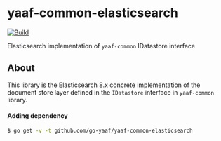 # yaaf-common-elasticsearch

[![Build](https://github.com/go-yaaf/yaaf-common-elasticsearch/actions/workflows/build.yml/badge.svg)](https://github.com/go-yaaf/yaaf-common-elasticsearch/actions/workflows/build.yml)

Elasticsearch implementation of `yaaf-common` IDatastore interface

## About
This library is the Elasticsearch 8.x concrete implementation of the document store layer defined in the `IDatastore` interface in `yaaf-common` library.

#### Adding dependency

```bash
$ go get -v -t github.com/go-yaaf/yaaf-common-elasticsearch
```

